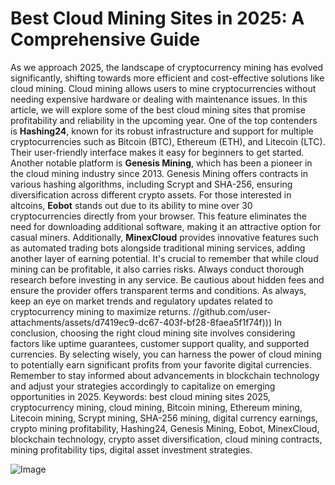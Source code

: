 # Best Cloud Mining Sites in 2025: A Comprehensive Guide
As we approach 2025, the landscape of cryptocurrency mining has evolved significantly, shifting towards more efficient and cost-effective solutions like cloud mining. Cloud mining allows users to mine cryptocurrencies without needing expensive hardware or dealing with maintenance issues. In this article, we will explore some of the best cloud mining sites that promise profitability and reliability in the upcoming year.
One of the top contenders is **Hashing24**, known for its robust infrastructure and support for multiple cryptocurrencies such as Bitcoin (BTC), Ethereum (ETH), and Litecoin (LTC). Their user-friendly interface makes it easy for beginners to get started. Another notable platform is **Genesis Mining**, which has been a pioneer in the cloud mining industry since 2013. Genesis Mining offers contracts in various hashing algorithms, including Scrypt and SHA-256, ensuring diversification across different crypto assets.
For those interested in altcoins, **Eobot** stands out due to its ability to mine over 30 cryptocurrencies directly from your browser. This feature eliminates the need for downloading additional software, making it an attractive option for casual miners. Additionally, **MinexCloud** provides innovative features such as automated trading bots alongside traditional mining services, adding another layer of earning potential.
It's crucial to remember that while cloud mining can be profitable, it also carries risks. Always conduct thorough research before investing in any service. Be cautious about hidden fees and ensure the provider offers transparent terms and conditions. As always, keep an eye on market trends and regulatory updates related to cryptocurrency mining to maximize returns.
 //github.com/user-attachments/assets/d7419ec9-dc67-403f-bf28-8faea5f1f74f)))
In conclusion, choosing the right cloud mining site involves considering factors like uptime guarantees, customer support quality, and supported currencies. By selecting wisely, you can harness the power of cloud mining to potentially earn significant profits from your favorite digital currencies. Remember to stay informed about advancements in blockchain technology and adjust your strategies accordingly to capitalize on emerging opportunities in 2025.
Keywords: best cloud mining sites 2025, cryptocurrency mining, cloud mining, Bitcoin mining, Ethereum mining, Litecoin mining, Scrypt mining, SHA-256 mining, digital currency earnings, crypto mining profitability, Hashing24, Genesis Mining, Eobot, MinexCloud, blockchain technology, crypto asset diversification, cloud mining contracts, mining profitability tips, digital asset investment strategies.

![Image](https://github.com/user-attachments/assets/d7419ec9-dc67-403f-bf28-8faea5f1f74f)
